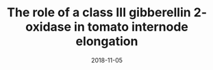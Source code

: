---
title: "The role of a class III gibberellin 2‐oxidase in tomato internode elongation"
collection: publications
venue: "The Plant Journal"
date: 2018-11-05
paperurl: http://upendrak.github.io/files/paper18.pdf
citation: 'Amanda Schrager‐Lavelle, Natalie N. Gath, Upendra K. Devisetty, Esther Carrera,  Isabel López‐Díaz, Miguel A. Blázquez, Julin N. Maloof (2018). The role of a class III gibberellin 2‐oxidase in tomato internode elongation. The Plant Journal, https://doi.org/10.1111/tpj.14145.'
---